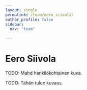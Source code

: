 ```yaml
---
layout: single
permalink: /team/eero_siivola/
author_profile: false
sidebar:
  nav: "team"

---
```



# Eero Siivola

TODO: Mahd henkilökohtainen kuva.

TODO: Tähän tulee kuvaus.
